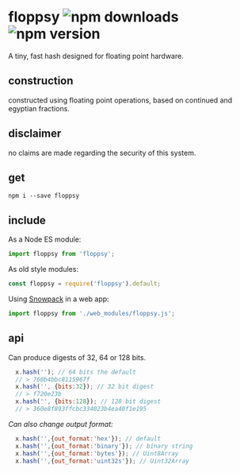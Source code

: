 # floppsy ![npm downloads](https://img.shields.io/npm/dt/floppsy) ![npm version](https://img.shields.io/npm/v/floppsy)

A tiny, fast hash designed for floating point hardware.

## construction

constructed using floating point operations, based on continued and egyptian fractions.

## disclaimer

no claims are made regarding the security of this system. 

## get

```console
npm i --save floppsy
```

## include

As a Node ES module:

```javascript
import floppsy from 'floppsy';
```

As old style modules:

```javascript
const floppsy = require('floppsy').default;
```

Using [Snowpack](https://github.com/pikapkg/snowpack) in a web app:

```javascript
import floppsy from './web_modules/floppsy.js';
```

## api

Can produce digests of 32, 64 or 128 bits.

```javascript
  x.hash(''); // 64 bits the default
  // > 760b4bbc8115967f
  x.hash('', {bits:32}); // 32 bit digest
  // > f720e23b
  x.hash('', {bits:128}); // 128 bit digest
  // > 360e8f893ffcbc334023b4ea40f1e195
```

*Can also change output format:*

```javascript
  x.hash('',{out_format:'hex'}); // default
  x.hash('',{out_format:'binary'}); // binary string
  x.hash('',{out_format:'bytes'}); // Uint8Array
  x.hash('',{out_format:'uint32s'}); // Uint32Array
```

